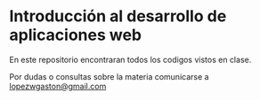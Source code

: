 # Introducción al desarrollo de aplicaciones web
En este repositorio encontraran todos los codigos vistos en clase.

Por dudas o consultas sobre la materia comunicarse a lopezwgaston@gmail.com
